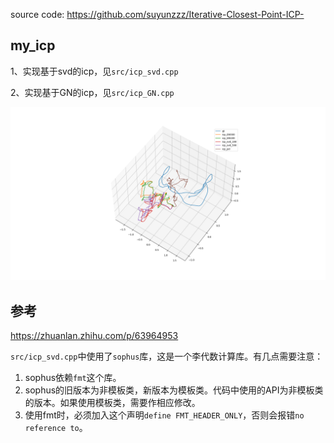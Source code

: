 source code: https://github.com/suyunzzz/Iterative-Closest-Point-ICP-
## my_icp


1、实现基于svd的icp，见`src/icp_svd.cpp`

2、实现基于GN的icp，见`src/icp_GN.cpp`


![icp路径显示](show/icp实现.png)

## 参考

https://zhuanlan.zhihu.com/p/63964953


`src/icp_svd.cpp`中使用了`sophus`库，这是一个李代数计算库。有几点需要注意：
1. sophus依赖`fmt`这个库。
2. sophus的旧版本为非模板类，新版本为模板类。代码中使用的API为非模板类的版本。如果使用模板类，需要作相应修改。
3. 使用fmt时，必须加入这个声明`define FMT_HEADER_ONLY`，否则会报错`no reference to`。